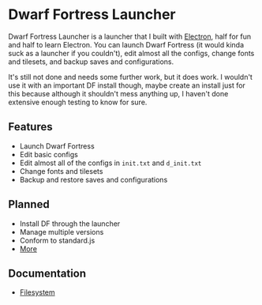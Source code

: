 # Dwarf Fortress Launcher

Dwarf Fortress Launcher is a launcher that I built with [Electron](http://electron.atom.io), half for fun and half to learn Electron. You can launch Dwarf Fortress (it would kinda suck as a launcher if you couldn't), edit almost all the configs, change fonts and tilesets, and backup saves and configurations.

It's still not done and needs some further work, but it does work. I wouldn't use it with an important DF install though, maybe create an install just for this because although it shouldn't mess anything up, I haven't done extensive enough testing to know for sure.

## Features

- Launch Dwarf Fortress
- Edit basic configs
- Edit almost all of the configs in `init.txt` and `d_init.txt`
- Change fonts and tilesets
- Backup and restore saves and configurations

## Planned

- Install DF through the launcher
- Manage multiple versions
- Conform to standard.js
- [More](TODO.md)

## Documentation

- [Filesystem](FileSystem.md)
